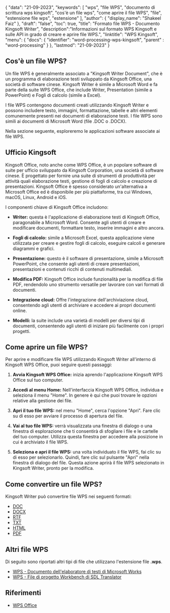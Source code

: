 {
"data": "21-09-2023",
  "keywords": [
"wps",
"file WPS",
"documento di scrittura wps kingsoft",
"cos'è un file wps",
"come aprire il file WPS",
"file",
"estensione file wps",
"estensione"
],
  "author": {
"display_name": "Shakeel Faiz"
},
"draft": "false",
"toc": true,
"title": "Formato file WPS - Documento Kingsoft Writer",
  "description":"Informazioni sul formato WPS Kingsoft e sulle API in grado di creare e aprire file WPS.",
"linktitle": "WPS Kingsoft",
  "menu": {
    "docs": {
      "identifier": "word-processing-wps-kingsoft",
"parent" : "word-processing"
}
},
"lastmod": "21-09-2023"
}

## Cos'è un file WPS?

Un file WPS è generalmente associato a "Kingsoft Writer Document", che è un programma di elaborazione testi sviluppato da Kingsoft Office, una società di software cinese. Kingsoft Writer è simile a Microsoft Word e fa parte della suite WPS Office, che include Writer, Presentation (simile a PowerPoint) e Fogli di calcolo (simile a Excel).

I file WPS contengono documenti creati utilizzando Kingsoft Writer e possono includere testo, immagini, formattazione, tabelle e altri elementi comunemente presenti nei documenti di elaborazione testi. I file WPS sono simili ai documenti di Microsoft Word (file .DOC o .DOCX).

Nella sezione seguente, esploreremo le applicazioni software associate ai file WPS.

## Ufficio Kingsoft

Kingsoft Office, noto anche come WPS Office, è un popolare software di suite per ufficio sviluppato da Kingsoft Corporation, una società di software cinese. È progettato per fornire una suite di strumenti di produttività per attività quali elaborazione testi, gestione di fogli di calcolo e creazione di presentazioni. Kingsoft Office è spesso considerato un'alternativa a Microsoft Office ed è disponibile per più piattaforme, tra cui Windows, macOS, Linux, Android e iOS.

I componenti chiave di Kingsoft Office includono:

- **Writer:** questa è l'applicazione di elaborazione testi di Kingsoft Office, paragonabile a Microsoft Word. Consente agli utenti di creare e modificare documenti, formattare testo, inserire immagini e altro ancora.

- **Fogli di calcolo:** simile a Microsoft Excel, questa applicazione viene utilizzata per creare e gestire fogli di calcolo, eseguire calcoli e generare diagrammi e grafici.

- **Presentazione:** questo è il software di presentazione, simile a Microsoft PowerPoint, che consente agli utenti di creare presentazioni, presentazioni e contenuti ricchi di contenuti multimediali.

- **Modifica PDF:** Kingsoft Office include funzionalità per la modifica di file PDF, rendendolo uno strumento versatile per lavorare con vari formati di documenti.

- **Integrazione cloud:** Offre l'integrazione dell'archiviazione cloud, consentendo agli utenti di archiviare e accedere ai propri documenti online.

- **Modelli:** la suite include una varietà di modelli per diversi tipi di documenti, consentendo agli utenti di iniziare più facilmente con i propri progetti.

## Come aprire un file WPS?

Per aprire e modificare file WPS utilizzando Kingsoft Writer all'interno di Kingsoft WPS Office, puoi seguire questi passaggi:

1. **Avvia Kingsoft WPS Office:** inizia aprendo l'applicazione Kingsoft WPS Office sul tuo computer.

2. **Accedi al menu Home:** Nell'interfaccia Kingsoft WPS Office, individua e seleziona il menu "Home". In genere è qui che puoi trovare le opzioni relative alla gestione dei file.

3. **Apri il tuo file WPS:** nel menu "Home", cerca l'opzione "Apri". Fare clic su di esso per avviare il processo di apertura del file.

4. **Vai al tuo file WPS:** verrà visualizzata una finestra di dialogo o una finestra di esplorazione che ti consentirà di sfogliare i file e le cartelle del tuo computer. Utilizza questa finestra per accedere alla posizione in cui è archiviato il file WPS.

5. **Seleziona e apri il file WPS:** una volta individuato il file WPS, fai clic su di esso per selezionarlo. Quindi, fare clic sul pulsante "Apri" nella finestra di dialogo del file. Questa azione aprirà il file WPS selezionato in Kingsoft Writer, pronto per la modifica.

## Come convertire un file WPS?

Kingsoft Writer può convertire file WPS nei seguenti formati:

- [DOC](/it/word-processing/doc/)
- [DOCX](/it/word-processing/docx/)
- [RTF](/it/word-processing/rtf/)
- [TXT](/it/word-processing/txt/)
- [HTML](/it/web/html/)
- [PDF](/it/pdf/)

## Altri file WPS

Di seguito sono riportati altri tipi di file che utilizzano l'estensione file **.wps**.

- [WPS - Documento dell'elaboratore di testi di Microsoft Works](/it/word-processing/wps/)
- [WPS - File di progetto Workbench di SDL Translator](/it/settings/wps/)

## Riferimenti
* [WPS Office](https://en.wikipedia.org/wiki/WPS_Office)

